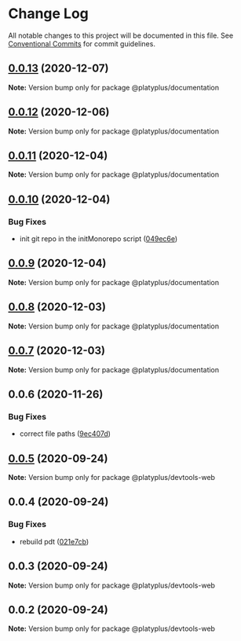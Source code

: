 # Change Log

All notable changes to this project will be documented in this file.
See [Conventional Commits](https://conventionalcommits.org) for commit guidelines.

## [0.0.13](https://github.com/platyplus/platydev/compare/@platyplus/documentation@0.0.12...@platyplus/documentation@0.0.13) (2020-12-07)

**Note:** Version bump only for package @platyplus/documentation





## [0.0.12](https://github.com/platyplus/platydev/compare/@platyplus/documentation@0.0.11...@platyplus/documentation@0.0.12) (2020-12-06)

**Note:** Version bump only for package @platyplus/documentation





## [0.0.11](https://github.com/platyplus/platydev/compare/@platyplus/documentation@0.0.10...@platyplus/documentation@0.0.11) (2020-12-04)

**Note:** Version bump only for package @platyplus/documentation





## [0.0.10](https://github.com/platyplus/platydev/compare/@platyplus/documentation@0.0.9...@platyplus/documentation@0.0.10) (2020-12-04)


### Bug Fixes

* init git repo in the initMonorepo script ([049ec6e](https://github.com/platyplus/platydev/commit/049ec6eb21599a3fe080f6a2deda599d032348f2))





## [0.0.9](https://github.com/platyplus/platydev/compare/@platyplus/documentation@0.0.8...@platyplus/documentation@0.0.9) (2020-12-04)

**Note:** Version bump only for package @platyplus/documentation





## [0.0.8](https://github.com/platyplus/platydev/compare/@platyplus/documentation@0.0.7...@platyplus/documentation@0.0.8) (2020-12-03)

**Note:** Version bump only for package @platyplus/documentation





## [0.0.7](https://github.com/platyplus/platydev/compare/@platyplus/documentation@0.0.6...@platyplus/documentation@0.0.7) (2020-12-03)

**Note:** Version bump only for package @platyplus/documentation





## 0.0.6 (2020-11-26)


### Bug Fixes

* correct file paths ([9ec407d](https://github.com/platyplus/platydev/commit/9ec407ddc633d60da01f29182ba72deef2ddfc8f))





## [0.0.5](https://github.com/platyplus/platydev/compare/@platyplus/devtools-web@0.0.4...@platyplus/devtools-web@0.0.5) (2020-09-24)

**Note:** Version bump only for package @platyplus/devtools-web





## 0.0.4 (2020-09-24)


### Bug Fixes

* rebuild pdt ([021e7cb](https://github.com/platyplus/platydev/commit/021e7cb617ad0fe251d134395196050f64c72d08))





## 0.0.3 (2020-09-24)

**Note:** Version bump only for package @platyplus/devtools-web





## 0.0.2 (2020-09-24)

**Note:** Version bump only for package @platyplus/devtools-web
